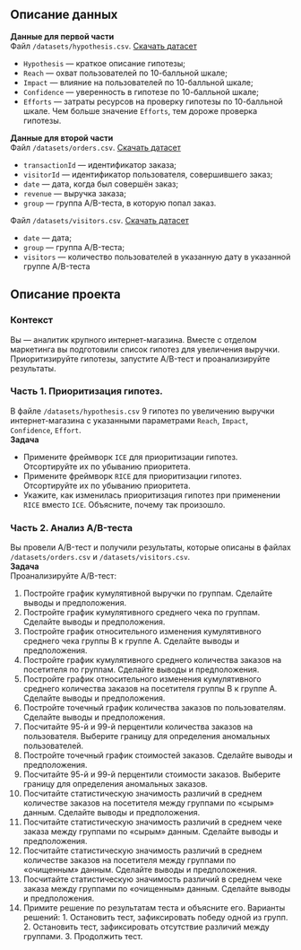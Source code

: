 <div class="application-main " data-commit-hovercards-enabled="" data-discussion-hovercards-enabled="" data-issue-and-pr-hovercards-enabled="">
<div class="">
<div class="clearfix container-xl px-3 px-md-4 px-lg-5 mt-4">
<div id="readme" class="Box md js-code-block-container js-code-nav-container js-tagsearch-file Box--responsive" data-tagsearch-path="Исследование_объявлений_о_продаже_квартир/README.md" data-tagsearch-lang="Markdown">
<div class="Box-body px-5 pb-5" data-target="readme-toc.content">
<article class="markdown-body entry-content container-lg">
<h2>Описание данных</h2>
<div class="paragraph"><strong>Данные для первой части</strong></div>
<div class="paragraph">Файл <code class="code-inline code-inline_theme_light">/datasets/hypothesis.csv</code>. <a href="https://code.s3.yandex.net/datasets/hypothesis.csv" target="_blank" rel="noopener">Скачать датасет</a></div>
<ul>
<li><code class="code-inline code-inline_theme_light">Hypothesis</code> &mdash; краткое описание гипотезы;</li>
<li><code class="code-inline code-inline_theme_light">Reach</code> &mdash; охват пользователей по 10-балльной шкале;</li>
<li><code class="code-inline code-inline_theme_light">Impact</code> &mdash; влияние на пользователей по 10-балльной шкале;</li>
<li><code class="code-inline code-inline_theme_light">Confidence</code> &mdash; уверенность в гипотезе по 10-балльной шкале;</li>
<li><code class="code-inline code-inline_theme_light">Efforts</code> &mdash; затраты ресурсов на проверку гипотезы по 10-балльной шкале. Чем больше значение <code class="code-inline code-inline_theme_light">Efforts</code>, тем дороже проверка гипотезы.</li>
</ul>
<div class="paragraph"><strong>Данные для второй части</strong></div>
<div class="paragraph">Файл <code class="code-inline code-inline_theme_light">/datasets/orders.csv</code>. <a href="https://code.s3.yandex.net/datasets/orders.csv" target="_blank" rel="noopener">Скачать датасет</a></div>
<ul>
<li><code class="code-inline code-inline_theme_light">transactionId</code> &mdash; идентификатор заказа;</li>
<li><code class="code-inline code-inline_theme_light">visitorId</code> &mdash; идентификатор пользователя, совершившего заказ;</li>
<li><code class="code-inline code-inline_theme_light">date</code> &mdash; дата, когда был совершён заказ;</li>
<li><code class="code-inline code-inline_theme_light">revenue</code> &mdash; выручка заказа;</li>
<li><code class="code-inline code-inline_theme_light">group</code> &mdash; группа A/B-теста, в которую попал заказ.</li>
</ul>
<div class="paragraph">Файл <code class="code-inline code-inline_theme_light">/datasets/visitors.csv</code>. <a href="https://code.s3.yandex.net/datasets/visitors.csv" target="_blank" rel="noopener">Скачать датасет</a></div>
<ul>
<li><code class="code-inline code-inline_theme_light">date</code> &mdash; дата;</li>
<li><code class="code-inline code-inline_theme_light">group</code> &mdash; группа A/B-теста;</li>
<li><code class="code-inline code-inline_theme_light">visitors</code> &mdash; количество пользователей в указанную дату в указанной группе A/B-теста</li>
</ul>
<h2>Описание проекта</h2>
<h3>Контекст</h3>
<div class="paragraph">Вы &mdash; аналитик крупного интернет-магазина. Вместе с отделом маркетинга вы подготовили список гипотез для увеличения выручки.</div>
<div class="paragraph">Приоритизируйте гипотезы, запустите A/B-тест и проанализируйте результаты.</div>
<h3>Часть 1. Приоритизация гипотез.</h3>
<div class="paragraph">В файле <code class="code-inline code-inline_theme_light">/datasets/hypothesis.csv</code> 9 гипотез по увеличению выручки интернет-магазина с указанными параметрами <code class="code-inline code-inline_theme_light">Reach</code>, <code class="code-inline code-inline_theme_light">Impact</code>, <code class="code-inline code-inline_theme_light">Confidence</code>, <code class="code-inline code-inline_theme_light">Effort</code>.</div>
<div class="paragraph"><strong>Задача</strong></div>
<ul>
<li>Примените фреймворк <code class="code-inline code-inline_theme_light">ICE</code> для приоритизации гипотез. Отсортируйте их по убыванию приоритета.</li>
<li>Примените фреймворк <code class="code-inline code-inline_theme_light">RICE</code> для приоритизации гипотез. Отсортируйте их по убыванию приоритета.</li>
<li>Укажите, как изменилась приоритизация гипотез при применении <code class="code-inline code-inline_theme_light">RICE</code> вместо <code class="code-inline code-inline_theme_light">ICE</code>. Объясните, почему так произошло.</li>
</ul>
<h3>Часть 2. Анализ A/B-теста</h3>
<div class="paragraph">Вы провели A/B-тест и получили результаты, которые описаны в файлах <code class="code-inline code-inline_theme_light">/datasets/orders.csv</code> и <code class="code-inline code-inline_theme_light">/datasets/visitors.csv</code>.</div>
<div class="paragraph"><strong>Задача</strong></div>
<div class="paragraph">Проанализируйте A/B-тест:</div>
<ol start="1">
<li>Постройте график кумулятивной выручки по группам. Сделайте выводы и предположения.</li>
<li>Постройте график кумулятивного среднего чека по группам. Сделайте выводы и предположения.</li>
<li>Постройте график относительного изменения кумулятивного среднего чека группы B к группе A. Сделайте выводы и предположения.</li>
<li>Постройте график кумулятивного среднего количества заказов на посетителя по группам. Сделайте выводы и предположения.</li>
<li>Постройте график относительного изменения кумулятивного среднего количества заказов на посетителя группы B к группе A. Сделайте выводы и предположения.</li>
<li>Постройте точечный график количества заказов по пользователям. Сделайте выводы и предположения.</li>
<li>Посчитайте 95-й и 99-й перцентили количества заказов на пользователя. Выберите границу для определения аномальных пользователей.</li>
<li>Постройте точечный график стоимостей заказов. Сделайте выводы и предположения.</li>
<li>Посчитайте 95-й и 99-й перцентили стоимости заказов. Выберите границу для определения аномальных заказов.</li>
<li>Посчитайте статистическую значимость различий в среднем количестве заказов на посетителя между группами по &laquo;сырым&raquo; данным. Сделайте выводы и предположения.</li>
<li>Посчитайте статистическую значимость различий в среднем чеке заказа между группами по &laquo;сырым&raquo; данным. Сделайте выводы и предположения.</li>
<li>Посчитайте статистическую значимость различий в среднем количестве заказов на посетителя между группами по &laquo;очищенным&raquo; данным. Сделайте выводы и предположения.</li>
<li>Посчитайте статистическую значимость различий в среднем чеке заказа между группами по &laquo;очищенным&raquo; данным. Сделайте выводы и предположения.</li>
<li>Примите решение по результатам теста и объясните его. Варианты решений: 1. Остановить тест, зафиксировать победу одной из групп. 2. Остановить тест, зафиксировать отсутствие различий между группами. 3. Продолжить тест.</li>
</ol>
</article>
</div>
</div>
</div>
</div>
</div>
